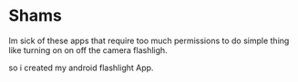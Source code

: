 Shams
=====

Im sick of these apps that require too much permissions to do simple thing like turning on on off the camera flashligh.

so i created my android flashlight App.
